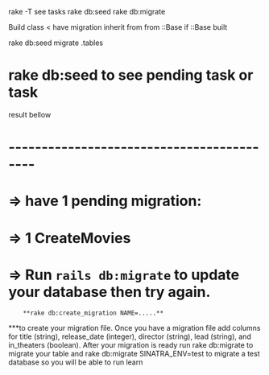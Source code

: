 
rake -T   see tasks
rake db:seed
rake db:migrate

Build class < have migration  inherit from from ::Base if ::Base built

rake db:seed
migrate
.tables



# rake db:seed to see pending task or task

  result bellow
# ------------------------------------------
# => have 1 pending migration:
# => 1 CreateMovies
# => Run `rails db:migrate` to update your database then try again.



        **rake db:create_migration NAME=.....**
***to create your migration file. Once you have a migration file add columns for title (string), release_date (integer), director (string), lead (string), and in_theaters (boolean). After your migration is ready run rake db:migrate to migrate your table and rake db:migrate SINATRA_ENV=test to migrate a test database so you will be able to run learn
